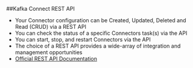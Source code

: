 ##Kafka Connect REST API
* Your Connector configuration can be Created, Updated, Deleted and Read (CRUD) via a REST API
* You can check the status of a specific Connectors task(s) via the API
* You can start, stop, and restart Connectors via the API
* The choice of a REST API provides a wide-array of integration and management opportunities
* [Official REST API Documentation](https://docs.confluent.io/current/connect/references/restapi.html)